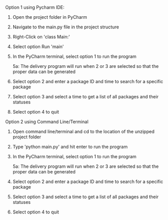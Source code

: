 Option 1 using Pycharm IDE:
1. Open the project folder in PyCharm
2. Navigate to the main.py file in the project structure
3. Right-Click on 'class Main:'
4. Select option Run 'main'
5. In the PyCharm terminal, select option 1 to run the program
    
    5a: The delivery program will run when 2 or 3 are selected so that the proper data can be generated
6. Select option 2 and enter a package ID and time to search for a specific package
7. Select option 3 and select a time to get a list of all packages and their statuses
8. Select option 4 to quit

Option 2 using Command Line/Terminal
1. Open command line/terminal and cd to the location of the unzipped project folder
2. Type 'python main.py' and hit enter to run the program
3. In the PyCharm terminal, select option 1 to run the program
    
    5a: The delivery program will run when 2 or 3 are selected so that the proper data can be generated
4. Select option 2 and enter a package ID and time to search for a specific package
5. Select option 3 and select a time to get a list of all packages and their statuses
6. Select option 4 to quit